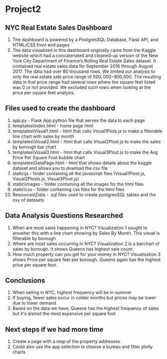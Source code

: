 # Project2

##  NYC Real Estate Sales Dashboard
1) The dashboard is powered by a PostgresSQL Database, Flask API, and HTML/CSS front end pages
2) The data visualized in this dashboard originally came from the Kaggle website which had a concatenated and cleaned-up version of the New York City Department of Finance’s Rolling Real Estate Sales dataset. It contained real estate sales data for September 2016 through August 2017. The data had over 80 thousand rows. We limited our analysis to only the real estate sale price range of $500,000-$800,000. The resulting data in that price range had several rows where the square feet listed was 0 or not provided. We excluded such rows when looking at the price per square feet analysis.<br />

## Files used to create the dashboard
1) app.py - Flask App python file that serves the data to each page<br />
2) templates\Index.html - home page html<br />
3) templates\Visual1.html - html that calls Visual1Plots.js to make a filterable line chart with sales by month<br />
4) templates\Visual2.html - html that calls Visual2Plost.js to make the sales by borough bar chart<br />
5) templates\Visual3.html - html that calls Visual3Plost.js to make the Avg Price Per Square Foot bubble chart<br />
6) templates\DataPage.html - html that shows details about the kaggle dataset and allows you to dowload the csv file<br />
7) static\js - folder containing all the javascript files (Visual1Plost.js, Visual2Plosts.js, Visual3Plost.js)<br />
8) static\images - folder containing all the images for the html files<br />
9) static\css - folder containing css files for the html files<br />
10) Resources\Data - .sql files used to create postgresSQL tables and the csv of datasets<br />

## Data Analysis Questions Researched
1) When are most sales happening in NYC?  Visualization 1 sought to answher this with a line chart showing by Sales By Month.  This visual is filterable by borough<br />
2) Where are most sales occurring in NYC?  Visualization 2 is a barchart of sales by borough.  It shows Queens has highest sale count.<br />
3) How much property can you get for your money in NYC?  Visualization 3 shows Price per square feet per borough.  Queens again has the highest price per square foot.<br />

## Conclusions
1) When selling in NYC, highest frequency will be in summer<br />
2) If buying, fewer sales occur in colder months but prices may be lower due to lower demand<br />
3) Based on the data we have, Queens has the highest frequency of sales but it's alsmot the most expensive per square foot<br />

## Next steps if we had more time
1) Create a page with a map of the property addresses<br />
2) Could also use the app selection to choose a bureau and filter plotly charts<br />